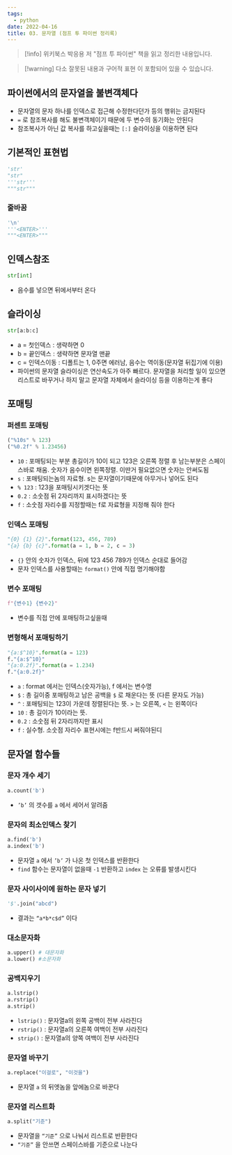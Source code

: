 ```yaml
---
tags:
  - python
date: 2022-04-16
title: 03. 문자열 (점프 투 파이썬 정리록)
---
```

> [!info] 위키북스 박응용 저 "점프 투 파이썬" 책을 읽고 정리한 내용입니다.

> [!warning] 다소 잘못된 내용과 구어적 표현 이 포함되어 있을 수 있습니다.

## 파이썬에서의 문자열을 불변객체다

- 문자열의 문자 하나를 인덱스로 접근해 수정한다던가 등의 행위는 금지된다
- `=` 로 참조복사를 해도 불변객체이기 때문에 두 변수의 동기화는 안된다
- 참조복사가 아닌 값 복사를 하고싶을때는 `[:]` 슬라이싱을 이용하면 된다

## 기본적인 표현법

```python
'str'
"str"
'''str'''
"""str"""
```

### 줄바꿈

```python
'\n'
'''<ENTER>'''
"""<ENTER>"""
```

## 인덱스참조

```python
str[int]
```

- 음수를 넣으면 뒤에서부터 온다

## 슬라이싱

```python
str[a:b:c]
```

- a = 첫인덱스 : 생략하면 0
- b = 끝인덱스 : 생략하면 문자열 맨끝
- c = 인덱스이동 : 디폴트는 1, 0주면 에러남, 음수는 역이동(문자열 뒤집기에 이용)
- 파이썬의 문자열 슬라이싱은 연산속도가 아주 빠르다. 문자열을 처리할 일이 있으면 리스트로 바꾸거나 하지 말고 문자열 자체에서 슬라이싱 등을 이용하는게 좋다

## 포매팅

### 퍼센트 포매팅

```python
("%10s" % 123)
("%0.2f" % 1.23456)
```

- `10` : 포매팅되는 부분 총길이가 10이 되고 123은 오른쪽 정렬 후 남는부분은 스페이스바로 채움. 숫자가 음수이면 왼쪽정렬. 이딴거 필요없으면 숫자는 안써도됨
- `s` : 포매팅되는놈의 자료형. s는 문자열이기때문에 아무거나 넣어도 된다
- `% 123` : 123을 포매팅시키겟다는 뜻
- `0.2` : 소숫점 뒤 2자리까지 표시하겠다는 뜻
- `f` : 소숫점 자리수를 지정할때는 f로 자료형을 지정해 줘야 한다

### 인덱스 포매팅

```python
"{0} {1} {2}".format(123, 456, 789)
"{a} {b} {c}".format(a = 1, b = 2, c = 3)
```

- `{}` 안의 숫자가 인덱스, 뒤에 123 456 789가 인덱스 순대로 들어감
- 문자 인덱스를 사용할때는 `format()` 안에 직접 명기해야함

### 변수 포매팅

```python
f"{변수1} {변수2}"
```

- 변수를 직접 안에 포매팅하고싶을때

### 변형해서 포매팅하기

```python
"{a:$^10}".format(a = 123)
f."{a:$^10}"
"{a:0.2f}".format(a = 1.234)
f."{a:0.2f}"
```

- `a` : format 에서는 인덱스(숫자가능), f 에서는 변수명
- `$` : 총 길이중 포매팅하고 남은 공백을 `$` 로 채운다는 뜻 (다른 문자도 가능)
- `^` : 포매팅되는 123이 가운데 정렬된다는 뜻. `>` 는 오른쪽, `<` 는 왼쪽이다
- `10` : 총 길이가 10이라는 뜻.
- `0.2` : 소숫점 뒤 2자리까지만 표시
- `f` : 실수형. 소숫점 자리수 표현시에는 f반드시 써줘야된디

## 문자열 함수들

### 문자 개수 세기

```python
a.count('b')
```

- `’b’` 의 갯수를 `a` 에서 세어서 알려줌

### 문자의 최소인덱스 찾기

```python
a.find('b')
a.index('b')
```

- 문자열 `a` 에서 `’b’` 가 나온 첫 인덱스를 반환한다
- `find` 함수는 문자열이 없을때 `-1` 반환하고 `index` 는 오류를 발생시킨다

### 문자 사이사이에 원하는 문자 넣기

```python
'$'.join("abcd")
```

- 결과는 `“a*b*c$d”` 이다

### 대소문자화

```python
a.upper() # 대문자화
a.lower() #소문자화
```

### 공백지우기

```python
a.lstrip()
a.rstrip()
a.strip()
```

- `lstrip()` : 문자열a의 왼쪽 공백이 전부 사라진다
- `rstrip()` : 문자열a의 오른쪽 여백이 전부 사라진다
- `strip()` : 문자열a의 양쪽 여백이 전부 사라진다

### 문자열 바꾸기

```python
a.replace("이걸로", "이것을")
```

- 문자열 `a` 의 뒤엣놈을 앞에놈으로 바꾼다

### 문자열 리스트화

```python
a.split("기준")
```

- 문자열을 `“기준”` 으로 나눠서 리스트로 반환한다
- `“기준”` 을 안쓰면 스페이스바를 기준으로 나눈다